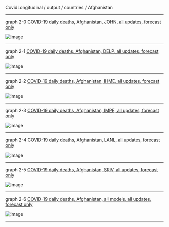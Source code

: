 
CovidLongitudinal / output / countries / Afghanistan


***

graph 2-0 [COVID-19 daily deaths, Afghanistan, JOHN, all updates, forecast only](https://github.com/pourmalek/CovidLongitudinal/blob/main/output/countries/Afghanistan/graph%202%20Afghanistan%20JOHN%20C19%20daily%20deaths%20reported.pdf)

![image](https://user-images.githubusercontent.com/30849720/204109442-5ac03719-bcad-4a6e-80e2-719e14487519.png)

***

graph 2-1 [COVID-19 daily deaths, Afghanistan, DELP, all updates, forecast only](https://github.com/pourmalek/CovidLongitudinal/blob/main/output/countries/Afghanistan/graph%202%20Afghanistan%20DELP%20C19%20daily%20deaths%20all%20updates.pdf)

![image](https://user-images.githubusercontent.com/30849720/204109278-9b6c2af2-384e-4ea9-aab0-41cd612574c7.png)

***

graph 2-2 [COVID-19 daily deaths, Afghanistan, IHME, all updates, forecast only](https://github.com/pourmalek/CovidLongitudinal/blob/main/output/countries/Afghanistan/graph%202%20Afghanistan%20IHME%20C19%20daily%20deaths%20all%20updates.pdf)

![image](https://user-images.githubusercontent.com/30849720/204109324-65578358-8ed5-40ab-99d0-cea3b984b202.png)

***

graph 2-3 [COVID-19 daily deaths, Afghanistan, IMPE, all updates, forecast only](https://github.com/pourmalek/CovidLongitudinal/blob/main/output/countries/Afghanistan/graph%202%20Afghanistan%20IMPE%20C19%20daily%20deaths%20all%20updates.pdf)

![image](https://user-images.githubusercontent.com/30849720/204109370-18c3eaf9-f269-491e-9bb9-9a1df46d173d.png)

***

graph 2-4 [COVID-19 daily deaths, Afghanistan, LANL, all updates, forecast only](https://github.com/pourmalek/CovidLongitudinal/blob/main/output/countries/Afghanistan/graph%202%20Afghanistan%20LANL%20C19%20daily%20deaths%20all%20updates.pdf)

![image](https://user-images.githubusercontent.com/30849720/204109481-7ffa961a-1023-407d-b77b-a8958cae35dc.png)

***

graph 2-5 [COVID-19 daily deaths, Afghanistan, SRIV, all updates, forecast only](https://github.com/pourmalek/CovidLongitudinal/blob/main/output/countries/Afghanistan/graph%202%20Afghanistan%20SRIV%20C19%20daily%20deaths%20all%20updates.pdf)

![image](https://user-images.githubusercontent.com/30849720/204109546-8de69c3c-4857-4c7d-9c89-4d5641e09a77.png)

***

graph 2-6 [COVID-19 daily deaths, Afghanistan, all models, all updates, forecast only](https://github.com/pourmalek/CovidLongitudinal/blob/main/output/countries/Afghanistan/graph%202%20Afghanistan%20ALL%20MODELS%20C19%20daily%20deaths%20all%20updates.pdf)

![image](https://user-images.githubusercontent.com/30849720/204109597-d5a6020d-8a6d-4f07-8622-ea70fc6adbf2.png)

***









